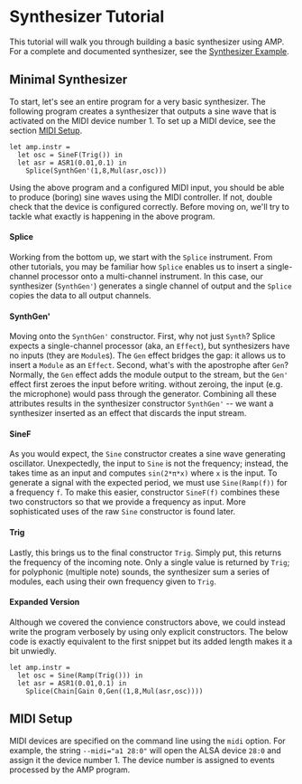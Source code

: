 Synthesizer Tutorial
====================

This tutorial will walk you through building a basic synthesizer using AMP.
For a complete and documented synthesizer, see the [Synthesizer
Example](../ex/synth.ml).

## Minimal Synthesizer

To start, let's see an entire program for a very basic synthesizer. The
following program creates a synthesizer that outputs a sine wave that is
activated on the MIDI device number 1. To set up a MIDI device, see the
section [MIDI Setup](#midi-setup).

    let amp.instr =
      let osc = SineF(Trig()) in
      let asr = ASR1(0.01,0.1) in
        Splice(SynthGen'(1,8,Mul(asr,osc)))

Using the above program and a configured MIDI input, you should be able to
produce (boring) sine waves using the MIDI controller. If not, double check
that the device is configured correctly. Before moving on, we'll try to tackle
what exactly is happening in the above program.

#### Splice

Working from the bottom up, we start with the `Splice` instrument. From other
tutorials, you may be familiar how `Splice` enables us to insert a
single-channel processor onto a multi-channel instrument. In this case, our
synthesizer (`SynthGen'`) generates a single channel of output and the
`Splice` copies the data to all output channels.

#### SynthGen'

Moving onto the `SynthGen'` constructor. First, why not just `Synth`? Splice
expects a single-channel processor (aka, an `Effect`), but synthesizers have
no inputs (they are `Module`s). The `Gen` effect bridges the gap: it allows us
to insert a `Module` as an `Effect`. Second, what's with the apostrophe after
`Gen`? Normally, the `Gen` effect adds the module output to the stream, but
the `Gen'` effect first zeroes the input before writing. without zeroing, the
input (e.g. the microphone) would pass through the generator. Combining all
these attributes results in the synthesizer constructor `SynthGen'` -- we want
a synthesizer inserted as an effect that discards the input stream.

#### SineF

As you would expect, the `Sine` constructor creates a sine wave generating
oscillator. Unexpectedly, the input to `Sine` is not the frequency; instead,
the takes time as an input and computes `sin(2*π*x)` where `x` is the input.
To generate a signal with the expected period, we must use `Sine(Ramp(f))` for
a frequency `f`. To make this easier, constructor `SineF(f)` combines these
two constructors so that we provide a frequency as input. More sophisticated
uses of the raw `Sine` constructor is found later.

#### Trig

Lastly, this brings us to the final constructor `Trig`. Simply put, this
returns the frequency of the incoming note. Only a single value is returned by
`Trig`; for polyphonic (multiple note) sounds, the synthesizer sum a series of
modules, each using their own frequency given to `Trig`.

#### Expanded Version

Although we covered the convience constructors above, we could instead write
the program verbosely by using only explicit constructors. The below code is
exactly equivalent to the first snippet but its added length makes it a bit
unwiedly.

    let amp.instr =
      let osc = Sine(Ramp(Trig())) in
      let asr = ASR1(0.01,0.1) in
        Splice(Chain[Gain 0,Gen((1,8,Mul(asr,osc))))

## MIDI Setup

MIDI devices are specified on the command line using the `midi` option. For
example, the string `--midi="a1 28:0"` will open the ALSA device `28:0` and
assign it the device number 1. The device number is assigned to events
processed by the AMP program.
